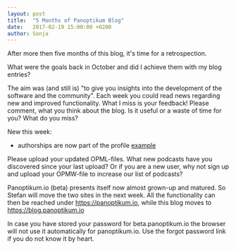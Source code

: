 ```yaml
---
layout: post
title:  "5 Months of Panoptikum Blog"
date:   2017-02-19 15:00:00 +0200
author: Sonja
---
```


After more then five months of this blog, it's time for a retrospection.

What were the goals back in October and did I achieve them with my blog entries?

The aim was (and still is) "to give you insights into the development of the software and the community". Each week you could read news regarding new and improved functionality. What I miss is your feedback! Please comment, what you think about the blog. Is it useful or a waste of time for you? What do you miss?

New this week:
* authorships are now part of the profile [example](https://panoptikum.io/meszner)

Please upload your updated OPML-files. What new podcasts have you discovered since your last upload?
Or if you are a new user, why not sign up and upload your OPMW-file to increase our list of podcasts?

Panoptikum.io (beta) presents itself now almost grown-up and matured. So Stefan will move the two sites in the next week. All the functionality can then be reached under https://panoptikum.io, while this blog moves to https://blog.panoptikum.io

In case you have stored your password for beta.panoptikum.io the browser will not use it automatically for panoptikum.io.
Use the forgot password link if you do not know it by heart.
